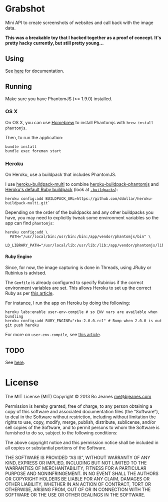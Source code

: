 # Grabshot

Mini API to create screenshots of websites and call back with the image data.

**This was a breakable toy that I hacked together as a proof of concept. It's pretty hacky currently, but still pretty young...**

## Using

See [here](http://grabshot.herokuapp.com/#docs) for documentation.

## Running

Make sure you have PhantomJS (>= 1.9.0) installed.

### OS X

On OS X, you can use [Homebrew](https://github.com/mxcl/homebrew) to
install Phantomjs with `brew install phantomjs`.

Then, to run the application:

    bundle install
    bundle exec foreman start

### Heroku

On Heroku, use a buildpack that includes PhantomJS.

I use [heroku-buildpack-multi](https://github.com/ddollar/heroku-buildpack-multi) to combine
[heroku-buildpack-phantomjs](https://github.com/stomita/heroku-buildpack-phantomjs)
and [Heroku's default Ruby buildpack](https://github.com/heroku/heroku-buildpack-ruby)
(look at [`.buildpacks`](.buildpacks)):

    heroku config:add BUILDPACK_URL=https://github.com/ddollar/heroku-buildpack-multi.git`

Depending on the order of the buildpacks and any other buildpacks you have, you may need to
explicitly tweak some environment variables so the app can find `phantomjs`:

    heroku config:add \
      PATH="/usr/local/bin:/usr/bin:/bin:/app/vendor/phantomjs/bin" \
      LD_LIBRARY_PATH="/usr/local/lib:/usr/lib:/lib:/app/vendor/phantomjs/lib"

#### Ruby Engine

Since, for now, the image capturing is done in Threads, using JRuby or
Rubinius is advised.

The `Gemfile` is already configured to specify Rubinius if the correct
environment variables are set. This allows Heroku to set up the correct Ruby as per
[this article](https://blog.heroku.com/archives/2012/12/13/run_jruby_on_heroku_right_now).

For instance, I run the app on Heroku by doing the following:

    heroku labs:enable user-env-compile # so ENV vars are available when bundling
    heroku config:add RUBY_ENGINE="rbx-2.0.0.rc1" # Bump when 2.0.0 is out
    git push heroku

For more on `user-env-compile`, see [this article](https://devcenter.heroku.com/articles/labs-user-env-compile).

## TODO

See [here](https://trello.com/board/grabshot/516df20a8e01421844001ad0).

# License

The MIT License (MIT)
Copyright © 2013 Bo Jeanes <me@bjeanes.com>

Permission is hereby granted, free of charge, to any person obtaining a copy
of this software and associated documentation files (the “Software”), to deal
in the Software without restriction, including without limitation the rights
to use, copy, modify, merge, publish, distribute, sublicense, and/or sell
copies of the Software, and to permit persons to whom the Software is
furnished to do so, subject to the following conditions:

The above copyright notice and this permission notice shall be included in
all copies or substantial portions of the Software.

THE SOFTWARE IS PROVIDED “AS IS”, WITHOUT WARRANTY OF ANY KIND, EXPRESS OR
IMPLIED, INCLUDING BUT NOT LIMITED TO THE WARRANTIES OF MERCHANTABILITY,
FITNESS FOR A PARTICULAR PURPOSE AND NONINFRINGEMENT. IN NO EVENT SHALL THE
AUTHORS OR COPYRIGHT HOLDERS BE LIABLE FOR ANY CLAIM, DAMAGES OR OTHER
LIABILITY, WHETHER IN AN ACTION OF CONTRACT, TORT OR OTHERWISE, ARISING FROM,
OUT OF OR IN CONNECTION WITH THE SOFTWARE OR THE USE OR OTHER DEALINGS IN
THE SOFTWARE.
